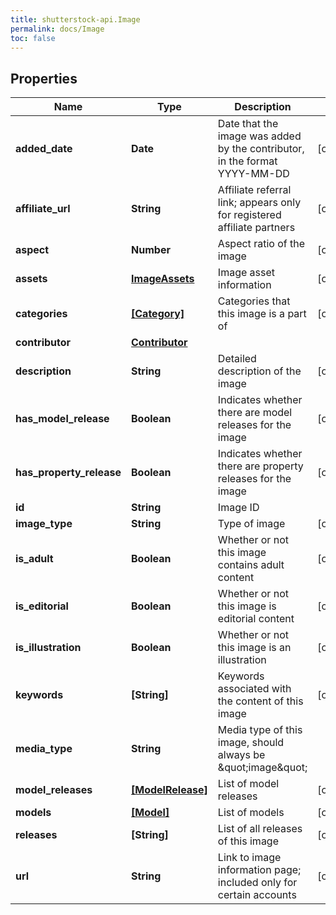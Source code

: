 ```yaml
---
title: shutterstock-api.Image
permalink: docs/Image
toc: false
---
```


## Properties

Name | Type | Description | Notes
------------ | ------------- | ------------- | -------------
**added_date** | **Date** | Date that the image was added by the contributor, in the format YYYY-MM-DD | [optional] 
**affiliate_url** | **String** | Affiliate referral link; appears only for registered affiliate partners | [optional] 
**aspect** | **Number** | Aspect ratio of the image | [optional] 
**assets** | [**ImageAssets**](ImageAssets) | Image asset information | [optional] 
**categories** | [**[Category]**](Category) | Categories that this image is a part of | [optional] 
**contributor** | [**Contributor**](Contributor) |  | 
**description** | **String** | Detailed description of the image | [optional] 
**has_model_release** | **Boolean** | Indicates whether there are model releases for the image | [optional] 
**has_property_release** | **Boolean** | Indicates whether there are property releases for the image | [optional] 
**id** | **String** | Image ID | 
**image_type** | **String** | Type of image | [optional] 
**is_adult** | **Boolean** | Whether or not this image contains adult content | [optional] 
**is_editorial** | **Boolean** | Whether or not this image is editorial content | [optional] 
**is_illustration** | **Boolean** | Whether or not this image is an illustration | [optional] 
**keywords** | **[String]** | Keywords associated with the content of this image | [optional] 
**media_type** | **String** | Media type of this image, should always be \&quot;image\&quot; | 
**model_releases** | [**[ModelRelease]**](ModelRelease) | List of model releases | [optional] 
**models** | [**[Model]**](Model) | List of models | [optional] 
**releases** | **[String]** | List of all releases of this image | [optional] 
**url** | **String** | Link to image information page; included only for certain accounts | [optional] 


